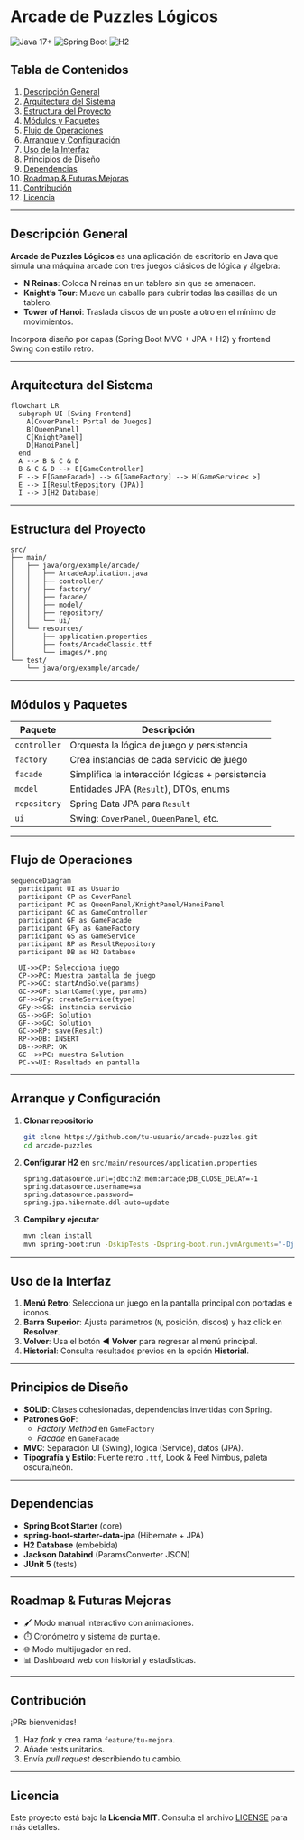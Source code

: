 # Arcade de Puzzles Lógicos

![Java 17+](https://img.shields.io/badge/Java-17%2B-orange) ![Spring Boot](https://img.shields.io/badge/Spring%20Boot-3.4.5-green) ![H2](https://img.shields.io/badge/DB-H2-blue)

## Tabla de Contenidos
1. [Descripción General](#descripción-general)  
2. [Arquitectura del Sistema](#arquitectura-del-sistema)  
3. [Estructura del Proyecto](#estructura-del-proyecto)  
4. [Módulos y Paquetes](#módulos-y-paquetes)  
5. [Flujo de Operaciones](#flujo-de-operaciones)  
6. [Arranque y Configuración](#arranque-y-configuración)  
7. [Uso de la Interfaz](#uso-de-la-interfaz)  
8. [Principios de Diseño](#principios-de-diseño)  
9. [Dependencias](#dependencias)  
10. [Roadmap & Futuras Mejoras](#roadmap--futuras-mejoras)  
11. [Contribución](#contribución)  
12. [Licencia](#licencia)  

---

## Descripción General
**Arcade de Puzzles Lógicos** es una aplicación de escritorio en Java que simula una máquina arcade con tres juegos clásicos de lógica y álgebra:

- **N Reinas**: Coloca N reinas en un tablero sin que se amenacen.  
- **Knight’s Tour**: Mueve un caballo para cubrir todas las casillas de un tablero.  
- **Tower of Hanoi**: Traslada discos de un poste a otro en el mínimo de movimientos.

Incorpora diseño por capas (Spring Boot MVC + JPA + H2) y frontend Swing con estilo retro.

---

## Arquitectura del Sistema
```mermaid
flowchart LR
  subgraph UI [Swing Frontend]
    A[CoverPanel: Portal de Juegos]
    B[QueenPanel]
    C[KnightPanel]
    D[HanoiPanel]
  end
  A --> B & C & D
  B & C & D --> E[GameController]
  E --> F[GameFacade] --> G[GameFactory] --> H[GameService< >]
  E --> I[ResultRepository (JPA)]
  I --> J[H2 Database]
```

---

## Estructura del Proyecto

```
src/
├── main/
│   ├── java/org/example/arcade/
│   │   ├── ArcadeApplication.java
│   │   ├── controller/
│   │   ├── factory/
│   │   ├── facade/
│   │   ├── model/
│   │   ├── repository/
│   │   └── ui/
│   └── resources/
│       ├── application.properties
│       ├── fonts/ArcadeClassic.ttf
│       └── images/*.png
└── test/
    └── java/org/example/arcade/
```

---

## Módulos y Paquetes

| Paquete      | Descripción                                      |
|--------------|--------------------------------------------------|
| `controller` | Orquesta la lógica de juego y persistencia       |
| `factory`    | Crea instancias de cada servicio de juego        |
| `facade`     | Simplifica la interacción lógicas + persistencia |
| `model`      | Entidades JPA (`Result`), DTOs, enums            |
| `repository` | Spring Data JPA para `Result`                    |
| `ui`         | Swing: `CoverPanel`, `QueenPanel`, etc.          |

---

## Flujo de Operaciones

```mermaid
sequenceDiagram
  participant UI as Usuario
  participant CP as CoverPanel
  participant PC as QueenPanel/KnightPanel/HanoiPanel
  participant GC as GameController
  participant GF as GameFacade
  participant GFy as GameFactory
  participant GS as GameService
  participant RP as ResultRepository
  participant DB as H2 Database

  UI->>CP: Selecciona juego
  CP->>PC: Muestra pantalla de juego
  PC->>GC: startAndSolve(params)
  GC->>GF: startGame(type, params)
  GF->>GFy: createService(type)
  GFy->>GS: instancia servicio
  GS-->>GF: Solution
  GF-->>GC: Solution
  GC->>RP: save(Result)
  RP->>DB: INSERT
  DB-->>RP: OK
  GC-->>PC: muestra Solution
  PC->>UI: Resultado en pantalla
```

---

## Arranque y Configuración

1. **Clonar repositorio**  
   ```bash
   git clone https://github.com/tu-usuario/arcade-puzzles.git
   cd arcade-puzzles
   ```
2. **Configurar H2** en `src/main/resources/application.properties`  
   ```properties
   spring.datasource.url=jdbc:h2:mem:arcade;DB_CLOSE_DELAY=-1
   spring.datasource.username=sa
   spring.datasource.password=
   spring.jpa.hibernate.ddl-auto=update
   ```
3. **Compilar y ejecutar**  
   ```bash
   mvn clean install
   mvn spring-boot:run -DskipTests -Dspring-boot.run.jvmArguments="-Djava.awt.headless=false"
   ```

---

## Uso de la Interfaz

1. **Menú Retro**: Selecciona un juego en la pantalla principal con portadas e iconos.  
2. **Barra Superior**: Ajusta parámetros (`N`, posición, discos) y haz click en **Resolver**.  
3. **Volver**: Usa el botón ◀ **Volver** para regresar al menú principal.  
4. **Historial**: Consulta resultados previos en la opción **Historial**.

---

## Principios de Diseño

- **SOLID**: Clases cohesionadas, dependencias invertidas con Spring.  
- **Patrones GoF**:  
  - *Factory Method* en `GameFactory`  
  - *Facade* en `GameFacade`  
- **MVC**: Separación UI (Swing), lógica (Service), datos (JPA).  
- **Tipografía y Estilo**: Fuente retro `.ttf`, Look & Feel Nimbus, paleta oscura/neón.

---

## Dependencias

- **Spring Boot Starter** (core)  
- **spring-boot-starter-data-jpa** (Hibernate + JPA)  
- **H2 Database** (embebida)  
- **Jackson Databind** (ParamsConverter JSON)  
- **JUnit 5** (tests)

---

## Roadmap & Futuras Mejoras

- 🖌️ Modo manual interactivo con animaciones.  
- ⏱️ Cronómetro y sistema de puntaje.  
- 🌐 Modo multijugador en red.  
- 📊 Dashboard web con historial y estadísticas.

---

## Contribución

¡PRs bienvenidas!  
1. Haz *fork* y crea rama `feature/tu-mejora`.  
2. Añade tests unitarios.  
3. Envía *pull request* describiendo tu cambio.

---

## Licencia

Este proyecto está bajo la **Licencia MIT**. Consulta el archivo [LICENSE](LICENSE) para más detalles.

